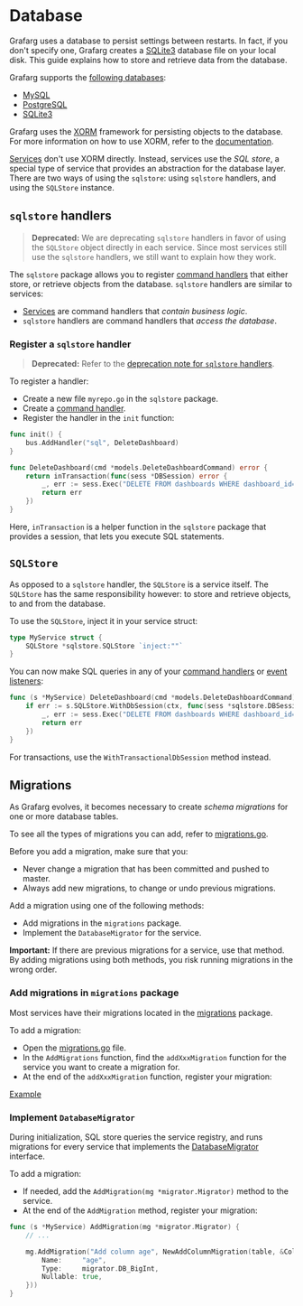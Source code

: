 # Database

Grafarg uses a database to persist settings between restarts. In fact, if you don't specify one, Grafarg creates a [SQLite3](https://www.sqlite.org/) database file on your local disk. This guide explains how to store and retrieve data from the database.

Grafarg supports the [following databases](https://grafarg.com/docs/installation/requirements/#database):

- [MySQL](https://www.mysql.com/)
- [PostgreSQL](https://www.postgresql.org/)
- [SQLite3](https://www.sqlite.org/)

Grafarg uses the [XORM](https://xorm.io) framework for persisting objects to the database. For more information on how to use XORM, refer to the [documentation](https://gobook.io/read/gitea.com/xorm/manual-en-US/).

[Services](services.md) don't use XORM directly. Instead, services use the _SQL store_, a special type of service that provides an abstraction for the database layer. There are two ways of using the `sqlstore`: using `sqlstore` handlers, and using the `SQLStore` instance.

## `sqlstore` handlers

> **Deprecated:** We are deprecating `sqlstore` handlers in favor of using the `SQLStore` object directly in each service. Since most services still use the `sqlstore` handlers, we still want to explain how they work.

The `sqlstore` package allows you to register [command handlers](communication.md#handle-commands) that either store, or retrieve objects from the database. `sqlstore` handlers are similar to services:

- [Services](services.md) are command handlers that _contain business logic_.
- `sqlstore` handlers are command handlers that _access the database_.

### Register a `sqlstore` handler

> **Deprecated:** Refer to the [deprecation note for `sqlstore` handlers](#sqlstore-handlers).

To register a handler:

- Create a new file `myrepo.go` in the `sqlstore` package.
- Create a [command handler](communication.md#handle-commands).
- Register the handler in the `init` function:

```go
func init() {
    bus.AddHandler("sql", DeleteDashboard)
}

func DeleteDashboard(cmd *models.DeleteDashboardCommand) error {
    return inTransaction(func(sess *DBSession) error {
        _, err := sess.Exec("DELETE FROM dashboards WHERE dashboard_id=?", cmd.DashboardID)
        return err
    })
}
```

Here, `inTransaction` is a helper function in the `sqlstore` package that provides a session, that lets you execute SQL statements.

## `SQLStore`

As opposed to a `sqlstore` handler, the `SQLStore` is a service itself. The `SQLStore` has the same responsibility however: to store and retrieve objects, to and from the database.

To use the `SQLStore`, inject it in your service struct:

```go
type MyService struct {
    SQLStore *sqlstore.SQLStore `inject:""`
}
```

You can now make SQL queries in any of your [command handlers](communication.md#handle-commands) or [event listeners](communication.md#subscribe-to-an-event):

```go
func (s *MyService) DeleteDashboard(cmd *models.DeleteDashboardCommand) error {
    if err := s.SQLStore.WithDbSession(ctx, func(sess *sqlstore.DBSession) error {
        _, err := sess.Exec("DELETE FROM dashboards WHERE dashboard_id=?", cmd.DashboardID)
        return err
    })
}
```

For transactions, use the `WithTransactionalDbSession` method instead.

## Migrations

As Grafarg evolves, it becomes necessary to create _schema migrations_ for one or more database tables.

To see all the types of migrations you can add, refer to [migrations.go](/pkg/services/sqlstore/migrator/migrations.go).

Before you add a migration, make sure that you:

- Never change a migration that has been committed and pushed to master.
- Always add new migrations, to change or undo previous migrations.

Add a migration using one of the following methods:

- Add migrations in the `migrations` package.
- Implement the `DatabaseMigrator` for the service.

**Important:** If there are previous migrations for a service, use that method. By adding migrations using both methods, you risk running migrations in the wrong order.

### Add migrations in `migrations` package

Most services have their migrations located in the [migrations](/pkg/services/sqlstore/migrations/migrations.go) package.

To add a migration:

- Open the [migrations.go](/pkg/services/sqlstore/migrations/migrations.go) file.
- In the `AddMigrations` function, find the `addXxxMigration` function for the service you want to create a migration for.
- At the end of the `addXxxMigration` function, register your migration:

[Example](https://github.com/famarker/grafarg/blob/00d0640b6e778ddaca021670fe851fe00982acf2/pkg/services/sqlstore/migrations/migrations.go#L55-L70)

### Implement `DatabaseMigrator`

During initialization, SQL store queries the service registry, and runs migrations for every service that implements the [DatabaseMigrator](https://github.com/famarker/grafarg/blob/44c2007498c76c2dbb48e8366b4af410f1ee1b98/pkg/registry/registry.go#L101-L106) interface.

To add a migration:

- If needed, add the `AddMigration(mg *migrator.Migrator)` method to the service.
- At the end of the `AddMigration` method, register your migration:

```go
func (s *MyService) AddMigration(mg *migrator.Migrator) {
    // ...

    mg.AddMigration("Add column age", NewAddColumnMigration(table, &Column{
        Name:     "age",
        Type:     migrator.DB_BigInt,
        Nullable: true,
    }))
}
```
